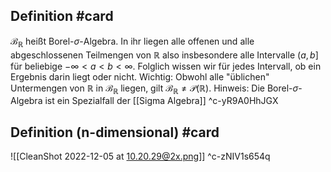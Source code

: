 ## Definition #card 
$\mathcal{B}_\mathbb{R}$ heißt Borel-$\sigma$-Algebra. In ihr liegen alle offenen und alle abgeschlossenen Teilmengen von $\mathbb{R}$ also insbesondere alle Intervalle $(a,b]$ für beliebige $-\infty \lt a \lt b \lt \infty$.
Folglich wissen wir für jedes Intervall, ob ein Ergebnis darin liegt oder nicht.
Wichtig: Obwohl alle "üblichen" Untermengen von $\mathbb{R}$ in $\mathcal{B}_\mathbb{R}$ liegen, gilt $\mathcal{B}_\mathbb{R} \neq \mathcal{P}(\mathbb{R})$.
Hinweis: Die Borel-$\sigma$-Algebra ist ein Spezialfall der [[Sigma Algebra]]
^c-yR9A0HhJGX


## Definition (n-dimensional) #card 
![[CleanShot 2022-12-05 at 10.20.29@2x.png]]
^c-zNIV1s654q

